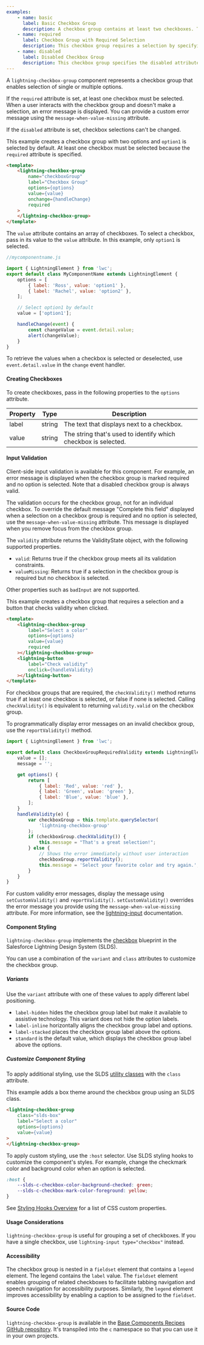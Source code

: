 ```yaml
---
examples:
    - name: basic
      label: Basic Checkbox Group
      description: A checkbox group contains at least two checkboxes. This example presets the selected value to the first option.
    - name: required
      label: Checkbox Group with Required Selection
      description: This checkbox group requires a selection by specifying the required attribute. If you do not select an option after first interaction, an error is displayed.
    - name: disabled
      label: Disabled Checkbox Group
      description: This checkbox group specifies the disabled attribute. The disabled options are grayed out and you can't change the selection.
---
```


A `lightning-checkbox-group` component represents a checkbox group that enables
selection of single or multiple options.

If the `required` attribute is set, at least one checkbox must be
selected. When a user interacts with the checkbox group and doesn't make a
selection, an error message is displayed. You can provide a custom error
message using the `message-when-value-missing` attribute.

If the `disabled` attribute is set, checkbox selections can't be
changed.

This example creates a checkbox group with two options and `option1` is
selected by default. At least one checkbox must be selected because the `required`
attribute is specified.

```html
<template>
    <lightning-checkbox-group
        name="checkboxGroup"
        label="Checkbox Group"
        options={options}
        value={value}
        onchange={handleChange}
        required
    >
    </lightning-checkbox-group>
</template>
```

The `value` attribute contains an array of checkboxes. To select a checkbox, pass in its value to the `value` attribute.
In this example, only `option1` is selected.

```javascript
//mycomponentname.js

import { LightningElement } from 'lwc';
export default class MyComponentName extends LightningElement {
    options = [
        { label: 'Ross', value: 'option1' },
        { label: 'Rachel', value: 'option2' },
    ];

    // Select option1 by default
    value = ['option1'];

    handleChange(event) {
        const changeValue = event.detail.value;
        alert(changeValue);
    }
}
```

To retrieve the values when a checkbox
is selected or deselected, use `event.detail.value` in the `change` event handler.

#### Creating Checkboxes

To create checkboxes, pass in the following properties to the `options` attribute.

| Property | Type   | Description                                                    |
| -------- | ------ | -------------------------------------------------------------- |
| label    | string | The text that displays next to a checkbox.                     |
| value    | string | The string that's used to identify which checkbox is selected. |

#### Input Validation

Client-side input validation is available for this component. For example, an error message is displayed when the checkbox group is marked required and no option is selected. Note that a disabled checkbox group is always valid.

The validation occurs for the checkbox group, not for an individual checkbox. To override the default message "Complete this field" displayed when a selection on a checkbox group is required and no option is selected, use the `message-when-value-missing` attribute. This message is displayed when you remove focus from the checkbox group.

The `validity` attribute returns the ValidityState object, with the following supported properties.

-   `valid`: Returns true if the checkbox group meets all its validation constraints.
-   `valueMissing`: Returns true if a selection in the checkbox group is required but no checkbox is selected.

Other properties such as `badInput` are not supported.

This example creates a checkbox group that requires a selection and a button that checks validity when clicked.

```html
<template>
    <lightning-checkbox-group
        label="Select a color"
        options={options}
        value={value}
        required
    ></lightning-checkbox-group>
    <lightning-button
        label="Check validity"
        onclick={handleValidity}
    ></lightning-button>
</template>
```

For checkbox groups that are required, the `checkValidity()` method returns true if at least one checkbox is selected, or false if none is selected. Calling `checkValidity()` is equivalent to returning `validity.valid` on the checkbox group.

To programmatically display error messages on an invalid checkbox group, use the `reportValidity()` method.

```javascript
import { LightningElement } from 'lwc';

export default class CheckboxGroupRequiredValidity extends LightningElement {
    value = [];
    message = '';

    get options() {
        return [
            { label: 'Red', value: 'red' },
            { label: 'Green', value: 'green' },
            { label: 'Blue', value: 'blue' },
        ];
    }
    handleValidity(e) {
        var checkboxGroup = this.template.querySelector(
            'lightning-checkbox-group'
        );
        if (checkboxGroup.checkValidity()) {
            this.message = "That's a great selection!";
        } else {
            // Shows the error immediately without user interaction
            checkboxGroup.reportValidity();
            this.message = 'Select your favorite color and try again.';
        }
    }
}
```

For custom validity error messages, display the message using `setCustomValidity()` and `reportValidity()`. `setCustomValidity()` overrides the error message you provide using the `message-when-value-missing` attribute. For more information, see the [lightning-input](/docs/component-library/bundle/lightning-input/documentation) documentation.

#### Component Styling

`lightning-checkbox-group` implements the [checkbox](https://www.lightningdesignsystem.com/components/checkbox/) blueprint in the Salesforce Lightning Design System (SLDS).

You can use a combination of the `variant` and `class` attributes to customize the checkbox group.

##### Variants

Use the `variant` attribute with one of these values to apply different label positioning.

-   `label-hidden` hides the checkbox group label but make it available to assistive technology. This variant does not hide the option labels.
-   `label-inline` horizontally aligns the checkbox group label and options.
-   `label-stacked` places the checkbox group label above the options.
-   `standard` is the default value, which displays the checkbox group label above the options.

##### Customize Component Styling

To apply additional styling, use the SLDS [utility classes](https://www.lightningdesignsystem.com/utilities/alignment) with the `class` attribute.

This example adds a box theme around the checkbox group using an SLDS class.

```html
<lightning-checkbox-group
    class="slds-box"
    label="Select a color"
    options={options}
    value={value}
>
</lightning-checkbox-group>
```

To apply custom styling, use the `:host` selector. Use SLDS styling hooks to customize the component's styles. For example, change the checkmark color and background color when an option is selected.

```css
:host {
    --slds-c-checkbox-color-background-checked: green;
    --slds-c-checkbox-mark-color-foreground: yellow;
}
```

See [Styling Hooks Overview](https://www.lightningdesignsystem.com/components/checkbox/#Styling-Hooks-Overview) for a list of CSS custom properties.

#### Usage Considerations

`lightning-checkbox-group` is useful for grouping a set of checkboxes. If you
have a single checkbox, use `lightning-input type="checkbox"` instead.

#### Accessibility

The checkbox group is nested in a `fieldset` element that contains a `legend`
element. The legend contains the `label` value. The `fieldset` element enables
grouping of related checkboxes to facilitate tabbing navigation and speech
navigation for accessibility purposes. Similarly, the `legend` element
improves accessibility by enabling a caption to be assigned to the `fieldset`.

#### Source Code

`lightning-checkbox-group` is available in the [Base Components Recipes GitHub repository](https://github.com/salesforce/base-components-recipes#documentation). It's transpiled into the `c` namespace so that you can use it in your own projects.
